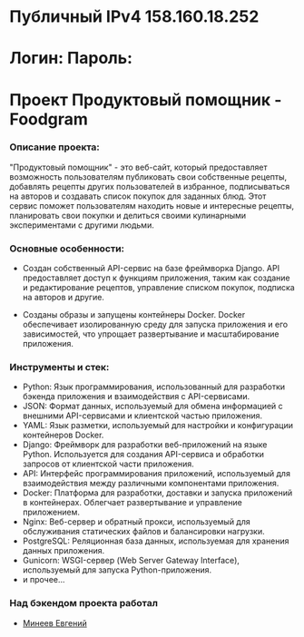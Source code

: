 # Публичный IPv4 158.160.18.252
# Логин:       Пароль:

# Проект Продуктовый помощник - Foodgram
### Описание проекта:

"Продуктовый помощник" - это веб-сайт, который предоставляет возможность пользователям публиковать свои собственные рецепты, добавлять рецепты других пользователей в избранное, подписываться на авторов и создавать список покупок для заданных блюд. Этот сервис поможет пользователям находить новые и интересные рецепты, планировать свои покупки и делиться своими кулинарными экспериментами с другими людьми.

### Основные особенности:

- Создан собственный API-сервис на базе фреймворка Django. API предоставляет доступ к функциям приложения, таким как создание и редактирование рецептов, управление списком покупок, подписка на авторов и другие.

- Созданы образы и запущены контейнеры Docker. Docker обеспечивает изолированную среду для запуска приложения и его зависимостей, что упрощает развертывание и масштабирование приложения.

### Инструменты и стек:

- Python: Язык программирования, использованный для разработки бэкенда приложения и взаимодействия с API-сервисами.
- JSON: Формат данных, используемый для обмена информацией с внешними API-сервисами и клиентской частью приложения.
- YAML: Язык разметки, используемый для настройки и конфигурации контейнеров Docker.
- Django: Фреймворк для разработки веб-приложений на языке Python. Используется для создания API-сервиса и обработки запросов от клиентской части приложения.
- API: Интерфейс программирования приложений, используемый для взаимодействия между различными компонентами приложения.
- Docker: Платформа для разработки, доставки и запуска приложений в контейнерах. Облегчает развертывание и управление приложением.
- Nginx: Веб-сервер и обратный прокси, используемый для обслуживания статических файлов и балансировки нагрузки.
- PostgreSQL: Реляционная база данных, используемая для хранения данных приложения.
- Gunicorn: WSGI-сервер (Web Server Gateway Interface), используемый для запуска Python-приложения.
- и прочее...


### Над бэкендом проекта работал
- [Минеев Евгений](https://github.com/EvgenyMi)
